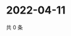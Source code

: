 # 2022-04-11

共 0 条

<!-- BEGIN WEIBO -->
<!-- 最后更新时间 Mon Apr 11 2022 06:15:45 GMT+0800 (China Standard Time) -->

<!-- END WEIBO -->
